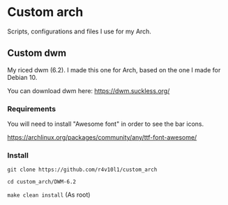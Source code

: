 # Custom arch
Scripts, configurations and files I use for my Arch.

## Custom dwm
My riced dwm (6.2). I made this one for Arch, based on the one I made for Debian 10.

You can download dwm here: https://dwm.suckless.org/

### Requirements

You will need to install "Awesome font" in order to see the bar icons.

https://archlinux.org/packages/community/any/ttf-font-awesome/

### Install
``` git clone https://github.com/r4v10l1/custom_arch ```

``` cd custom_arch/DWM-6.2 ```

``` make clean install ``` (As root)
